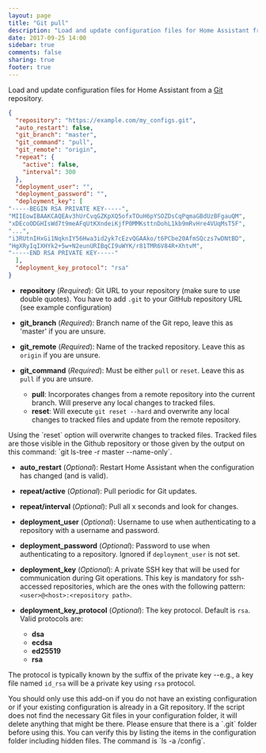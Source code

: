 ```yaml
---
layout: page
title: "Git pull"
description: "Load and update configuration files for Home Assistant from a GIT repository."
date: 2017-09-25 14:00
sidebar: true
comments: false
sharing: true
footer: true
---
```


Load and update configuration files for Home Assistant from a [Git](https://git-scm.com/) repository.

```json
{
  "repository": "https://example.com/my_configs.git",
  "auto_restart": false,
  "git_branch": "master",
  "git_command": "pull",
  "git_remote": "origin",
  "repeat": {
    "active": false,
    "interval": 300
  },
  "deployment_user": "",
  "deployment_password": "",
  "deployment_key": [
"-----BEGIN RSA PRIVATE KEY-----",
"MIIEowIBAAKCAQEAv3hUrCvqGZKpXQ5ofxTOuH6pYSOZDsCqPqmaGBdUzBFgauQM",
"xDEcoODGHIsWd7t9meAFqUtKXndeiKjfP0MMKsttnDohL1kb9mRvHre4VUqMsT5F",
"...",
"i3RUtnIHxGi1NqknIY56Hwa3id2yk7cEzvQGAAko/t6PCbe20AfmSQczs7wDNtBD",
"HgXRyIqIXHYk2+5w+N2eunURIBqCI9uWYK/r81TMR6V84R+XhtvM",
"-----END RSA PRIVATE KEY-----"
  ],
  "deployment_key_protocol": "rsa"
}
```

- **repository** (*Required*): Git URL to your repository (make sure to use double quotes). You have to add `.git` to your GitHub repository URL (see example configuration)
- **git_branch** (*Required*): Branch name of the Git repo, leave this as 'master' if you are unsure.
- **git_remote** (*Required*): Name of the tracked repository. Leave this as `origin` if you are unsure.
- **git_command** (*Required*): Must be either `pull` or `reset`. Leave this as `pull` if you are unsure.

  * **pull**: Incorporates changes from a remote repository into the current branch. Will preserve any local changes to tracked files.
  * **reset**: Will execute `git reset --hard` and overwrite any local changes to tracked files and update from the remote repository.

<p class='note warning'>
  Using the `reset` option will overwrite changes to tracked files. Tracked files are those visible in the Github repository or those given by the output on this command: `git ls-tree -r master --name-only`.
</p>
  
- **auto_restart** (*Optional*): Restart Home Assistant when the configuration has changed (and is valid).
- **repeat/active** (*Optional*): Pull periodic for Git updates.
- **repeat/interval** (*Optional*): Pull all x seconds and look for changes.
- **deployment_user** (*Optional*): Username to use when authenticating to a repository with a username and password.
- **deployment_password** (*Optional*): Password to use when authenticating to a repository.  Ignored if `deployment_user` is not set.
- **deployment_key** (*Optional*): A private SSH key that will be used for communication during Git operations. This key is mandatory for ssh-accessed repositories, which are the ones with the following pattern: `<user>@<host>:<repository path>`.
- **deployment_key_protocol** (*Optional*): The key protocol. Default is `rsa`. Valid protocols are:

  * **dsa**
  * **ecdsa**
  * **ed25519**
  * **rsa**
  
The protocol is typically known by the suffix of the private key --e.g., a key file named `id_rsa` will be a private key using `rsa` protocol.

<p class='note warning'>
You should only use this add-on if you do not have an existing configuration or if your existing configuration is already in a Git repository. If the script does not find the necessary Git files in your configuration folder, it will delete anything that might be there. Please ensure that there is a `.git` folder before using this. You can verify this by listing the items in the configuration folder including hidden files. The command is `ls -a /config`.
</p>

